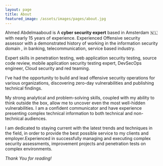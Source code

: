 ```yaml
---
layout: page
title: About
featured_image: /assets/images/pages/about.jpg
---
```


Ahmed Abdelmaaboud is A **cyber security expert** based in Amsterdam 🇳🇱 with nearly 15 years of experience. Experienced Offensive security assessor with a demonstrated history of working in the information security domain , in banking, telecommunication, service based industry. 

Expert skills in penetration testing, web application security testing, source code review, mobile application security testing expert, DevSecOps engineer, Cloud security and red teaming. 

I’ve had the opportunity to build and lead offensive security operations for various organizations, discovering zero-day vulnerabilities and publishing technical findings. 

My strong analytical and problem-solving skills, coupled with my ability to think outside the box, allow me to uncover even the most well-hidden vulnerabilities. I am a confident communicator and have experience presenting complex technical information to both technical and non-technical audiences. 

I am dedicated to staying current with the latest trends and techniques in the field, in order to provide the best possible service to my clients and employer.Experienced in successfully managing and executing complex security assessments, improvement projects and penetration tests on complex environments.


*Thank You for reading!*